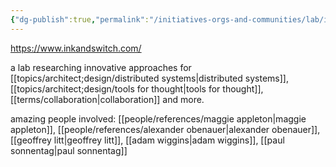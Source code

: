 ```yaml
---
{"dg-publish":true,"permalink":"/initiatives-orgs-and-communities/lab/ink-and-switch/","tags":["organization","lab","toolsforthought","knowledgedesign","interfacedesign","research","local-first","open-source"],"created":"2024-03-08T19:58:17.985-03:00","updated":"2024-08-06T15:59:42.341-03:00"}
---
```


https://www.inkandswitch.com/

a lab researching innovative approaches for [[topics/architect;design/distributed systems\|distributed systems]], [[topics/architect;design/tools for thought\|tools for thought]], [[terms/collaboration\|collaboration]] and more.

amazing people involved: [[people/references/maggie appleton\|maggie appleton]], [[people/references/alexander obenauer\|alexander obenauer]], [[geoffrey litt\|geoffrey litt]], [[adam wiggins\|adam wiggins]], [[paul sonnentag\|paul sonnentag]]